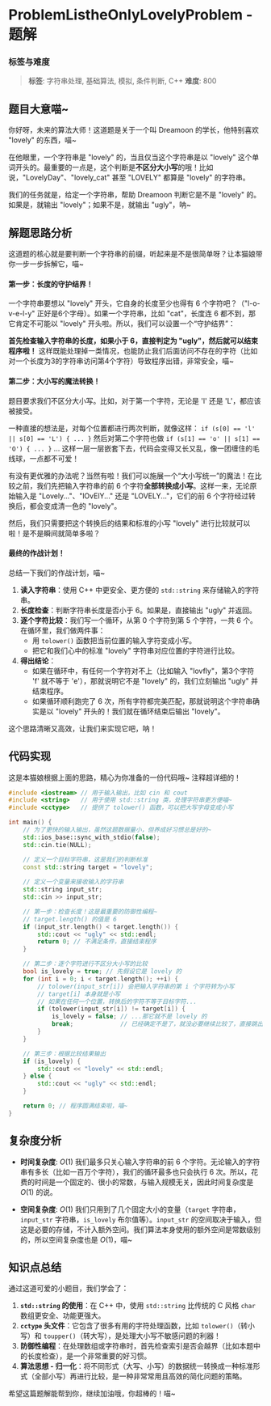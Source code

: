 # ProblemListheOnlyLovelyProblem - 题解

### 标签与难度
> **标签**: 字符串处理, 基础算法, 模拟, 条件判断, C++
> **难度**: 800

## 题目大意喵~

你好呀，未来的算法大师！这道题是关于一个叫 Dreamoon 的学长，他特别喜欢 "lovely" 的东西，喵~

在他眼里，一个字符串是 "lovely" 的，当且仅当这个字符串是以 "lovely" 这个单词开头的。最重要的一点是，这个判断是**不区分大小写**的哦！比如说，"LovelyDay"、"lovely_cat" 甚至 "LOVELY" 都算是 "lovely" 的字符串。

我们的任务就是，给定一个字符串，帮助 Dreamoon 判断它是不是 "lovely" 的。如果是，就输出 "lovely"；如果不是，就输出 "ugly"，呐~

## 解题思路分析

这道题的核心就是要判断一个字符串的前缀，听起来是不是很简单呀？让本猫娘带你一步一步拆解它，喵~

#### 第一步：长度的守护结界！

一个字符串要想以 "lovely" 开头，它自身的长度至少也得有 6 个字符吧？（"l-o-v-e-l-y" 正好是6个字母）。如果一个字符串，比如 "cat"，长度连 6 都不到，那它肯定不可能以 "lovely" 开头啦。所以，我们可以设置一个“守护结界”：

**首先检查输入字符串的长度，如果小于 6，直接判定为 "ugly"，然后就可以结束程序啦！** 这样既能处理掉一类情况，也能防止我们后面访问不存在的字符（比如对一个长度为3的字符串访问第4个字符）导致程序出错，非常安全，喵~

#### 第二步：大小写的魔法转换！

题目要求我们不区分大小写。比如，对于第一个字符，无论是 'l' 还是 'L'，都应该被接受。

一种直接的想法是，对每个位置都进行两次判断，就像这样：
`if (s[0] == 'l' || s[0] == 'L') { ... }`
然后对第二个字符也做 `if (s[1] == 'o' || s[1] == 'O') { ... }` ...
这样一层一层嵌套下去，代码会变得又长又乱，像一团缠住的毛线球，一点都不可爱！

有没有更优雅的办法呢？当然有啦！我们可以施展一个“大小写统一”的魔法！在比较之前，我们先把输入字符串的前 6 个字符**全部转换成小写**。这样一来，无论原始输入是 "Lovely..."、"lOvElY..." 还是 "LOVELY..."，它们的前 6 个字符经过转换后，都会变成清一色的 "lovely"。

然后，我们只需要把这个转换后的结果和标准的小写 "lovely" 进行比较就可以啦！是不是瞬间就简单多啦？

#### 最终的作战计划！

总结一下我们的作战计划，喵~

1.  **读入字符串**：使用 C++ 中更安全、更方便的 `std::string` 来存储输入的字符串。
2.  **长度检查**：判断字符串长度是否小于 6。如果是，直接输出 "ugly" 并返回。
3.  **逐个字符比较**：我们写一个循环，从第 0 个字符到第 5 个字符，一共 6 个。在循环里，我们做两件事：
    *   用 `tolower()` 函数把当前位置的输入字符变成小写。
    *   把它和我们心中的标准 "lovely" 字符串对应位置的字符进行比较。
4.  **得出结论**：
    *   如果在循环中，有任何一个字符对不上（比如输入 "lovfly"，第3个字符 'f' 就不等于 'e'），那就说明它不是 "lovely" 的，我们立刻输出 "ugly" 并结束程序。
    *   如果循环顺利跑完了 6 次，所有字符都完美匹配，那就说明这个字符串确实是以 "lovely" 开头的！我们就在循环结束后输出 "lovely"。

这个思路清晰又高效，让我们来实现它吧，呐！

## 代码实现

这是本猫娘根据上面的思路，精心为你准备的一份代码哦~ 注释超详细的！

```cpp
#include <iostream> // 用于输入输出，比如 cin 和 cout
#include <string>   // 用于使用 std::string 类，处理字符串更方便喵~
#include <cctype>   // 提供了 tolower() 函数，可以把大写字母变成小写

int main() {
    // 为了更快的输入输出，虽然这题数据量小，但养成好习惯总是好的~
    std::ios_base::sync_with_stdio(false);
    std::cin.tie(NULL);

    // 定义一个目标字符串，这是我们的判断标准
    const std::string target = "lovely";
    
    // 定义一个变量来接收输入的字符串
    std::string input_str;
    std::cin >> input_str;

    // 第一步：检查长度！这是最重要的防御性编程~
    // target.length() 的值是 6
    if (input_str.length() < target.length()) {
        std::cout << "ugly" << std::endl;
        return 0; // 不满足条件，直接结束程序
    }

    // 第二步：逐个字符进行不区分大小写的比较
    bool is_lovely = true; // 先假设它是 lovely 的
    for (int i = 0; i < target.length(); ++i) {
        // tolower(input_str[i]) 会把输入字符串的第 i 个字符转为小写
        // target[i] 本身就是小写
        // 如果在任何一个位置，转换后的字符不等于目标字符...
        if (tolower(input_str[i]) != target[i]) {
            is_lovely = false; // ...那它就不是 lovely 的
            break;             // 已经确定不是了，就没必要继续比较了，直接跳出循环！
        }
    }

    // 第三步：根据比较结果输出
    if (is_lovely) {
        std::cout << "lovely" << std::endl;
    } else {
        std::cout << "ugly" << std::endl;
    }

    return 0; // 程序圆满结束啦，喵~
}
```

## 复杂度分析

- **时间复杂度**: $O(1)$
  我们最多只关心输入字符串的前 6 个字符。无论输入的字符串有多长（比如一百万个字符），我们的循环最多也只会执行 6 次。所以，花费的时间是一个固定的、很小的常数，与输入规模无关，因此时间复杂度是 $O(1)$ 的说。

- **空间复杂度**: $O(1)$
  我们只用到了几个固定大小的变量（`target` 字符串，`input_str` 字符串，`is_lovely` 布尔值等）。`input_str` 的空间取决于输入，但这是必要的存储，不计入额外空间。我们算法本身使用的额外空间是常数级别的，所以空间复杂度也是 $O(1)$，喵~

## 知识点总结

通过这道可爱的小题目，我们学会了：

1.  **`std::string` 的使用**：在 C++ 中，使用 `std::string` 比传统的 C 风格 `char` 数组更安全、功能更强大。
2.  **`cctype` 头文件**：它包含了很多有用的字符处理函数，比如 `tolower()`（转小写）和 `toupper()`（转大写），是处理大小写不敏感问题的利器！
3.  **防御性编程**：在处理数组或字符串时，首先检查索引是否会越界（比如本题中的长度检查），是一个非常重要的好习惯。
4.  **算法思想 - 归一化**：将不同形式（大写、小写）的数据统一转换成一种标准形式（全部小写）再进行比较，是一种非常常用且高效的简化问题的策略。

希望这篇题解能帮到你，继续加油哦，你超棒的！喵~